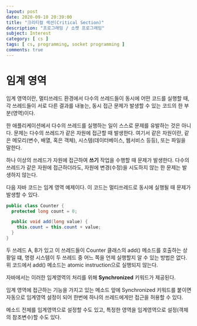 ```yaml
---
layout: post
date: 2020-09-10 20:39:00
title: "크리티컬 섹션(Critical Section)"
description: "프로그래밍 / 소켓 프로그래밍"
subject: Interest
category: [ cs ]
tags: [ cs, programming, socket programming ]
comments: true
---
```


# 임계 영역

임계 영역이란, 멀티쓰레드 환경에서 다수의 쓰레드들이 동시에 어떤 코드를 실행할 때, 각 쓰레드들이 서로 다른 결과를 내놓는, 동시 접근 문제가 발생할 수 있는 코드의 한 부분(영역)이다.

한 애플리케이션에서 다수의 쓰레드를 실행하는 일이 스스로 문제를 유발하는 것은 아니다. 문제는 다수의 쓰레드가 같은 자원에 접근할 때 발생한다. 여기서 같은 자원이란, 같은 메모리(변수, 배열, 혹은 객체), 시스템(데이터베이스, 웹서비스 등등), 또는 파일을 말한다.

하나 이상의 쓰레드가 자원에 접근하여 <b>쓰기</b> 작업을 수행할 때 문제가 발생한다. 다수의 쓰레드가 같은 자원에 접근하더라도, 자원에 변경(수정)을 시도하지 않는 한 문제는 발생하지 않는다.

다음 자바 코드는 임계 영역 예제이다. 이 코드는 멀티쓰레드로 동시에 실행될 때 문제가 발생할 수 있다.

```java
public class Counter {
  protected long count = 0;

  public void add(long value) {
    this.count = this.count + value;
  }
}
```

두 쓰레드 A, B가 있고 이 쓰레드들이 Counter 클래스의 add() 메소드를 호출하는 상황일 떄, 명령 시스템이 두 쓰레드 중 어느 쪽을 언제 실행할지 알 수 있는 방법은 없다. 위 코드에서 add() 메소드는 atomic instruction으로 실행되지 않는다.

자바에서는 이러한 임계영역의 처리를 위해 <b>Synchronized</b> 키워드가 제공된다.

임계 영역에 접근하는 기능을 가지고 있는 메소드 앞에 Synchronized 키워드를 붙이면 자동으로 임계영역 설정이 되어 한번에 하나의 쓰레드에게만 접근을 허용할 수 있다.

메소드 전체를 임계영역으로 설정할 수도 있고, 특정한 영역을 임계영역으로 설정(객체의 참조변수)할 수도 있다.
